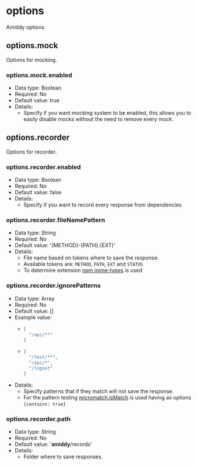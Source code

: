 
# options
Amiddy options.


## options.mock
Options for mocking.


### options.mock.enabled
- Data type: Boolean
- Required: No
- Default value: true
- Details:
    - Specify if you want mocking system to be enabled, this allows you to easily disable mocks without the need to remove every mock.


## options.recorder
Options for recorder.


### options.recorder.enabled
- Data type: Boolean
- Required: No
- Default value: false
- Details:
    - Specify if you want to record every response from dependencies


### options.recorder.fileNamePattern
- Data type: String
- Required: No
- Default value: '{METHOD}-{PATH}.{EXT}'
- Details:
    - File name based on tokens where to save the response.
    - Available tokens are: `METHOD`, `PATH`, `EXT` and `STATUS`
    - To determine extension [npm mime-types](https://www.npmjs.com/package/mime-types) is used


### options.recorder.ignorePatterns
- Data type: Array<String>
- Required: No
- Default value: []
- Example value:
    - ```json
      [
        "/api/**"
      ]
      ```
    - ```json
      [
        "/test/**",
        "/api/*",
        "/logout"
      ]
      ```
- Details:
    - Specify patterns that if they match will not save the response.
    - For the pattern testing [micromatch.isMatch](https://www.npmjs.com/package/micromatch#ismatch) is used having as options `{contains: true}`


### options.recorder.path
- Data type: String
- Required: No
- Default value: '__amiddy__/records'
- Details:
    - Folder where to save responses.
